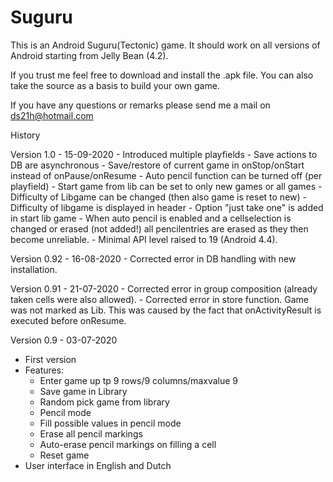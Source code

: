 # Suguru

This is an Android Suguru(Tectonic) game. It should work on all versions of Android starting from Jelly Bean (4.2).

If you trust me feel free to download and install the .apk file.
You can also take the source as a basis to build your own game.

If you have any questions or remarks please send me a mail on ds21h@hotmail.com

History

Version 1.0 - 15-09-2020
    -   Introduced multiple playfields
    -   Save actions to DB are asynchronous
    -   Save/restore of current game in onStop/onStart instead of onPause/onResume
    -   Auto pencil function can be turned off (per playfield)
    -   Start game from lib can be set to only new games or all games
    -   Difficulty of Libgame can be changed (then also game is reset to new)
    -   Difficulty of libgame is displayed in header
    -   Option "just take one" is added in start lib game
    -   When auto pencil is enabled and a cellselection is changed or erased (not added!) all pencilentries are erased as they then become unreliable.
    -   Minimal API level raised to 19 (Android 4.4).

Version 0.92 - 16-08-2020
    -   Corrected error in DB handling with new installation.

Version 0.91 - 21-07-2020
    -   Corrected error in group composition (already taken cells were also allowed).
    -   Corrected error in store function. Game was not marked as Lib.
        This was caused by the fact that onActivityResult is executed before onResume.

Version 0.9 - 03-07-2020
-   First version
-   Features:
    -   Enter game up tp 9 rows/9 columns/maxvalue 9
    -   Save game in Library
    -   Random pick game from library
    -   Pencil mode
    -   Fill possible values in pencil mode
    -   Erase all pencil markings
    -   Auto-erase pencil markings on filling a cell
    -   Reset game
-   User interface in English and Dutch
